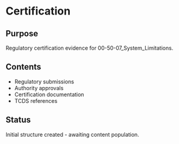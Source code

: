 # Certification

## Purpose
Regulatory certification evidence for 00-50-07_System_Limitations.

## Contents
- Regulatory submissions
- Authority approvals
- Certification documentation
- TCDS references

## Status
Initial structure created - awaiting content population.
